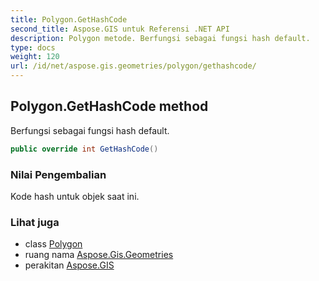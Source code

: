 ```yaml
---
title: Polygon.GetHashCode
second_title: Aspose.GIS untuk Referensi .NET API
description: Polygon metode. Berfungsi sebagai fungsi hash default.
type: docs
weight: 120
url: /id/net/aspose.gis.geometries/polygon/gethashcode/
---
```

## Polygon.GetHashCode method

Berfungsi sebagai fungsi hash default.

```csharp
public override int GetHashCode()
```

### Nilai Pengembalian

Kode hash untuk objek saat ini.

### Lihat juga

* class [Polygon](../)
* ruang nama [Aspose.Gis.Geometries](../../polygon/)
* perakitan [Aspose.GIS](../../../)


